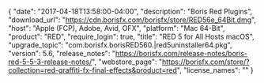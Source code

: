 {
  "date": "2017-04-18T13:58:00-04:00",
  "description": "Boris Red Plugins",
  "download_url": "https://cdn.borisfx.com/borisfx/store/RED56e_64Bit.dmg",
  "host": "Apple (FCP), Adobe, Avid, OFX",
  "platform": "Mac 64-Bit",
  "product": "RED",
  "require_login": true,
  "title": "RED 5 for All Hosts macOS",
  "upgrade_topic": "com.borisfx.borisRED560.|red5uninstaller64.pkg",
  "version": 5.6,
  "release_notes": "https://borisfx.com/release-notes/boris-red-5-5-3-release-notes/",
  "webstore_page": "https://borisfx.com/store/?collection=red-graffiti-fx-final-effects&product=red",
  "license_names": ""
}
